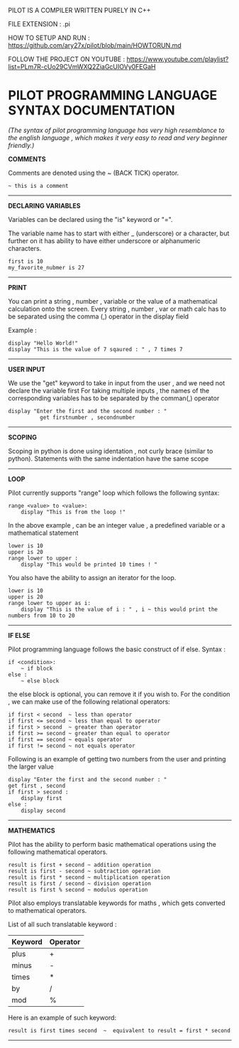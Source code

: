 PILOT IS A COMPILER WRITTEN PURELY IN C++

FILE EXTENSION : .pi

HOW TO SETUP AND RUN : https://github.com/ary27x/pilot/blob/main/HOWTORUN.md

FOLLOW THE PROJECT ON YOUTUBE : https://www.youtube.com/playlist?list=PLm7R-cUo29CVmWXQ2ZiaGcUIOVy0FEGaH


<h1>PILOT PROGRAMMING LANGUAGE SYNTAX DOCUMENTATION</h1>

*(The syntax of pilot programming language has very high resemblance to the english language , which makes it very easy to read and very beginner friendly.)*


**COMMENTS**


Comments are denoted using the ~ (BACK TICK) operator.

    ~ this is a comment

<hr>

**DECLARING VARIABLES**

Variables can be declared using the "is" keyword or "=".

The variable name has to start with either _ (underscore) or a character, but further on it has ability to have either underscore or alphanumeric characters.

    first is 10
    my_favorite_nubmer is 27

<hr>

**PRINT**

You can print a string , number , variable or the value of a mathematical calculation onto the screen.
Every string , number , var or math calc has to be separated using the comma (,) operator in the display field

Example : 

    display "Hello World!"
    display "This is the value of 7 sqaured : " , 7 times 7
<hr>

**USER INPUT**

We use the "get" keyword to take in input from the user , and we need not declare the variable first
For taking multiple inputs , the names of the corresponding variables has to be separated by the comman(,) operator

    display "Enter the first and the second number : "
              get firstnumber , secondnumber
<hr>

**SCOPING**

Scoping in python is done using identation , not curly brace (similar to python).
Statements with the same indentation have the same scope
<hr>

**LOOP**

Pilot currently supports "range" loop which follows the following syntax:

    range <value> to <value>:
        display "This is from the loop !"
        
In the above example , <value> can be an integer value , a predefined variable or a mathematical statement

    lower is 10
    upper is 20
    range lower to upper :
        display "This would be printed 10 times ! "

You also have the ability to assign an iterator for the loop.

    lower is 10
    upper is 20
    range lower to upper as i:
        display "This is the value of i : " , i ~ this would print the numbers from 10 to 20

<hr>

**IF ELSE** 

Pilot programming language follows the basic construct of if else.
Syntax :

    if <condition>:
        ~ if block
    else :
        ~ else block
        
the else block is optional, you can remove it if you wish to.
For the condition , we can make use of the following relational operators:

    if first < second  ~ less than operator
    if first <= second ~ less than equal to operator
    if first > second  ~ greater than operator
    if first >= second ~ greater than equal to operator
    if first == second ~ equals operator
    if first != second ~ not equals operator
    
Following is an example of getting two numbers from the user and printing the larger value

    display "Enter the first and the second number : "
    get first , second
    if first > second : 
        display first
    else : 
        display second

<hr>

**MATHEMATICS**

Pilot has the ability to perform basic mathematical operations using the following mathematical operators.

    result is first + second ~ addition operation
    result is first - second ~ subtraction operation
    result is first * second ~ multiplication operation
    result is first / second ~ division operation
    result is first % second ~ modulus operation
    
Pilot also employs translatable keywords for maths , which gets converted to mathematical operators.

List of all such translatable keyword :

| Keyword | Operator |
| ------  | -- |
| plus    | +  |
| minus   | -  |
| times   | *  |
| by      | /  |
| mod     | %  |

Here is an example of such keyword:

    result is first times second  ~  equivalent to result = first * second

<hr>





